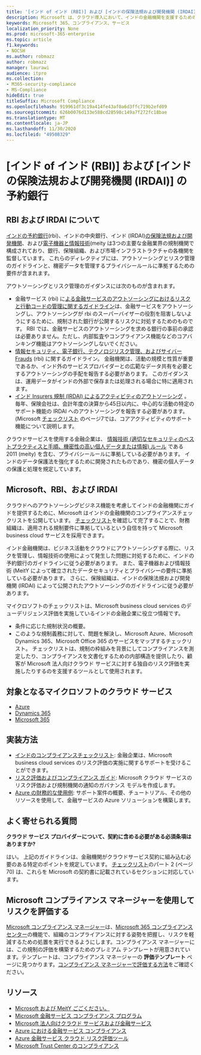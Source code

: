 ```yaml
---
title: '[インド of インド (RBI)] および [インドの保険法規および開発機関 (IRDAI)] の予約銀行'
description: Microsoft は、クラウド導入において、インドの金融機関を支援するためのガイダンスを公開しています。
keywords: Microsoft 365、コンプライアンス、サービス
localization_priority: None
ms.prod: microsoft-365-enterprise
ms.topic: article
f1.keywords:
- NOCSH
ms.author: robmazz
author: robmazz
manager: laurawi
audience: itpro
ms.collection:
- M365-security-compliance
- MS-Compliance
hideEdit: true
titleSuffix: Microsoft Compliance
ms.openlocfilehash: 919961df3c19a414fe43af0a6d3ffc719b2efd09
ms.sourcegitcommit: 626b0076d133e588cd28598c149a7f272fc18bae
ms.translationtype: MT
ms.contentlocale: ja-JP
ms.lasthandoff: 11/30/2020
ms.locfileid: "49508329"
---
```

# <a name="reserve-bank-of-india-rbi-and-insurance-regulatory-and-development-authority-of-india-irdai"></a>[インド of インド (RBI)] および [インドの保険法規および開発機関 (IRDAI)] の予約銀行

## <a name="about-rbi-and-irdai"></a>RBI および IRDAI について

[インドの予約銀行](https://www.rbi.org.in/)(rbi)、インドの中央銀行、インド (IRDAI)[の保険法規および開発機関](https://www.irdai.gov.in/Defaulthome.aspx?page=H1)、および[電子機器と情報技術](https://meity.gov.in/content/information-technology-act)(meity は3つの主要な金融業界の規制機関で構成されており、銀行、保険組織、および市場インフラストラクチャの各機関を監督しています。 これらのディレクティブには、アウトソーシングとリスク管理のガイドラインと、機密データを管理するプライバシールールに準拠するための要件が含まれます。

アウトソーシングとリスク管理のガイダンスには次のものが含まれます。

- 金融サービス (rbi) に[よる金融サービスのアウトソーシングにおけるリスクと行動コードの管理に関するガイドライン](https://rbidocs.rbi.org.in/rdocs/notification/PDFs/73713.pdf)は、金融サービスをアウトソーシングし、アウトソーシングが rbi のスーパーバイザーの役割を阻害しないようにするために、規制された銀行が公開するリスクに対処するためのものです。 RBI では、金融サービスのアウトソーシングを求める銀行の事前の承認は必要ありません。ただし、内部監査やコンプライアンス機能などのコアバンキング機能はアウトソーシングしないでください。
- [情報セキュリティ、電子銀行、テクノロジリスク管理、およびサイバー Frauds](https://rbidocs.rbi.org.in/rdocs/content/PDFs/GBS300411F.pdf) (rbi) に関するガイドライン。 金融機関は、活動の規模と性質が重要であるか、インド外のサービスプロバイダーとの広範なデータ共有を必要とするアウトソーシングの手配を報告する必要があります。 このガイダンスは、運用データがインドの外部で保存または処理される場合に特に適用されます。
- [インド Insurers 規制 (IRDAI) によるアクティビティのアウトソーシング](https://www.irdai.gov.in/ADMINCMS/cms/frmGeneral_Layout.aspx?page=PageNo3149&flag=1) 。 毎年、保険会社は、会計年度の決算から45日以内に、中心的な活動の特定のサポート機能の IRDAI へのアウトソーシングを報告する必要があります。 (Microsoft [チェックリスト](https://servicetrust.microsoft.com/Documents/TrustDocuments?command=Download&downloadType=Document&downloadId=26f4af15-2771-4cd4-a7c7-9328149f9453&docTab=6d000410-c9e9-11e7-9a91-892aae8839ad_Compliance_Guides) のページ7では、コアアクティビティのサポート機能について説明します。

クラウドサービスを使用する金融企業は、 [情報技術 (適切なセキュリティのベストプラクティスと手順、機密性の高い個人データまたは情報) ルール](https://meity.gov.in/sites/upload_files/dit/files/GSR313E_10511\(1\).pdf) である 2011 (meity) を含む、プライバシールールに準拠している必要があります。 インドのデータ保護法を強化するために開発されたものであり、機密の個人データの保護と処理を規定しています。

## <a name="microsoft-rbi-and-irdai"></a>Microsoft、RBI、および IRDAI

クラウドへのアウトソーシングビジネス機能を考慮してインドの金融機関にガイドを提供するために、Microsoft はインドの金融機関のコンプライアンスチェックリストを公開しています。 [チェックリスト](https://servicetrust.microsoft.com/Documents/TrustDocuments?command=Download&downloadType=Document&downloadId=26f4af15-2771-4cd4-a7c7-9328149f9453&docTab=6d000410-c9e9-11e7-9a91-892aae8839ad_Compliance_Guides)を確認して完了することで、財務組織は、適用される規制要件に準拠しているという自信を持って Microsoft business cloud サービスを採用できます。

インド金融機関は、ビジネス活動をクラウドにアウトソーシングする際に、リスクを管理し、情報技術の使用によって発生した問題に対処するために、インドの予約銀行のガイドラインに従う必要があります。 また、電子機器および情報技術 (MeitY によって確立されたデータセキュリティとプライバシーの要件に準拠している必要があります。 さらに、保険組織は、インドの保険法規および開発機関 (IRDAI) によって公開されたアウトソーシングのガイドラインに従う必要があります。

マイクロソフトのチェックリストは、Microsoft business cloud services のデューデリジェンス評価を実施しているインドの金融企業に役立つ情報です。

- 条件に応じた規制状況の概要。
- このような規制義務に対して、問題を解決し、Microsoft Azure、Microsoft Dynamics 365、Microsoft Office 365 のサービスをマップするチェックリスト。 チェックリストは、規制の枠組みを背景にしてコンプライアンスを測定したり、コンプライアンスを文書化するための内部構造を提供したり、顧客が Microsoft 法人向けクラウド サービスに対する独自のリスク評価を実施したりするのを支援するツールとして使用されます。

## <a name="microsoft-in-scope-cloud-services"></a>対象となるマイクロソフトのクラウド サービス

- [Azure](https://gallery.technet.microsoft.com/Overview-of-Azure-c1be3942)
- [Dynamics 365](https://download.microsoft.com/download/E/1/9/E1977163-7A86-4812-AC18-C03ADC958AAF/Microsoft_Dynamics_365_Cloud_Service_Compliance_Datasheet.pdf)
- [Microsoft 365](https://servicetrust.microsoft.com/ViewPage/TrustDocuments?command=Download&downloadType=Document&downloadId=9f756cce-b15d-45a9-94d7-6a583dee4401&docTab=6d000410-c9e9-11e7-9a91-892aae8839ad_Compliance_Guides)

## <a name="how-to-implement"></a>実装方法

- [インドのコンプライアンスチェックリスト](https://servicetrust.microsoft.com/Documents/TrustDocuments?command=Download&downloadType=Document&downloadId=26f4af15-2771-4cd4-a7c7-9328149f9453&docTab=6d000410-c9e9-11e7-9a91-892aae8839ad_Compliance_Guides): 金融企業は、Microsoft business cloud services のリスク評価の実施に関するサポートを受けることができます。
- [リスク評価およびコンプライアンス ガイド](https://servicetrust.microsoft.com/ViewPage/TrustDocuments?command=Download&downloadType=Document&downloadId=edee9b14-3661-4a16-ba83-c35caf672bd7&docTab=6d000410-c9e9-11e7-9a91-892aae8839ad_FAQ_and_White_Papers): Microsoft クラウド サービスのリスク評価および規制機関の通知のガバナンス モデルを作成します。
- [Azure の財務的な使用例](https://docs.microsoft.com/azure/industry/financial/): サポート案件の概要、チュートリアル、その他のリソースを使用して、金融サービスの Azure ソリューションを構築します。

## <a name="frequently-asked-questions"></a>よく寄せられる質問

**クラウド サービス プロバイダーについて、契約に含める必要がある必須条項はありますか?**

はい。 上記のガイドラインは、金融機関がクラウドサービス契約に組み込む必要のある特定のポイントを規定しています。 [チェックリスト](https://servicetrust.microsoft.com/Documents/TrustDocuments?command=Download&downloadType=Document&downloadId=26f4af15-2771-4cd4-a7c7-9328149f9453&docTab=6d000410-c9e9-11e7-9a91-892aae8839ad_Compliance_Guides)のパート 2 (ページ 70) は、これらを Microsoft の契約書に記載されているセクションに対応しています。

## <a name="use-microsoft-compliance-manager-to-assess-your-risk"></a>Microsoft コンプライアンス マネージャーを使用してリスクを評価する

[Microsoft コンプライアンス マネージャー](https://docs.microsoft.com/microsoft-365/compliance/compliance-manager)は、[Microsoft 365 コンプライアンス センター](https://docs.microsoft.com/microsoft-365/compliance/microsoft-365-compliance-center)の機能で、組織のコンプライアンスに対する姿勢を把握し、リスクを軽減するための処置を実行できるようにします。コンプライアンス マネージャーには、この規制の評価を構築するためのプレミアム テンプレートが用意されています。テンプレートは、コンプライアンス マネージャーの **評価テンプレート** ページに見つかります。[コンプライアンス マネージャーで評価する方法](https://docs.microsoft.com/microsoft-365/compliance/compliance-manager-assessments)をご確認ください。

## <a name="resources"></a>リソース

- [Microsoft および MeitY ごごください。](offering-meity-india.md)
- [Microsoft 金融サービス コンプライアンス プログラム](https://download.microsoft.com/download/6/4/7/64707E3E-6D3E-45D0-8207-A0EA3201B4A6/Microsoft%20Cloud%20-%20Financial%20Services%20Compliance%20Program%20\(Print\).pdf)
- [Microsoft 法人向けクラウド サービスおよび金融サービス](https://www.microsoft.com/trustcenter/cloudservices/financialservices)
- [Azure における金融サービス コンプライアンス](https://azure.microsoft.com/resources/videos/azurecon-2015-financial-services-compliance-in-azure/)
- [Azure 金融サービス クラウド リスク評価ツール](https://servicetrust.microsoft.com/ViewPage/FFIECBlueprint?command=Download&downloadType=Document&downloadId=079a1973-711a-428f-9312-9ddd290cff7b&docTab=c726d5c0-2d1e-11e8-a485-57140ec19669_PaaS)
- [Microsoft Trust Center のコンプライアンス](https://www.microsoft.com/trust-center/compliance/compliance-overview)
